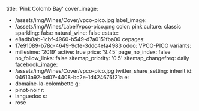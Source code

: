 title: 'Pink Colomb Bay'
cover_image:
  - /assets/img/Wines/Cover/vpco-pico.jpg
label_image:
  - /assets/img/Wines/Label/vpco-pico.png
color: pink
culture: classic
sparkling: false
natural_wine: false
estate:
  - e8adb8ab-1cbf-4960-b549-d7a0151fba00
cepages:
  - 17e91089-b78c-4649-9cfe-3ddc4efa4983
odoo: VPCO-PICO
variants:
  -
    millesime: '2019'
    active: true
    price: '9.45'
page_no_index: false
no_follow_links: false
sitemap_priority: '0.5'
sitemap_changefreq: daily
facebook_image:
  - /assets/img/Wines/Cover/vpco-pico.jpg
twitter_share_setting: inherit
id: 04613a92-bd07-4408-bc2e-1d424676f21a
e:
  - domaine-la-colombette
g:
  - pinot-noir
r:
  - languedoc
s:
  - rose
